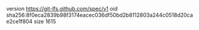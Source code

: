 version https://git-lfs.github.com/spec/v1
oid sha256:8f0eca2839b98f3174eacec036df50bd2b8112803a244c0518d20cae2ce1f804
size 1615
